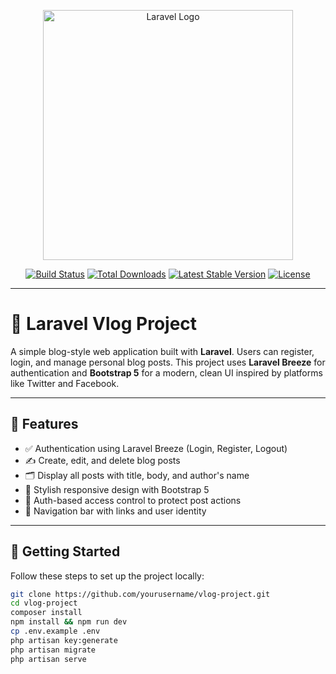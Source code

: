 <p align="center">
  <a href="https://laravel.com" target="_blank">
    <img src="https://raw.githubusercontent.com/laravel/art/master/logo-lockup/5%20SVG/2%20CMYK/1%20Full%20Color/laravel-logolockup-cmyk-red.svg" width="400" alt="Laravel Logo">
  </a>
</p>

<p align="center">
  <a href="https://github.com/laravel/framework/actions"><img src="https://github.com/laravel/framework/workflows/tests/badge.svg" alt="Build Status"></a>
  <a href="https://packagist.org/packages/laravel/framework"><img src="https://img.shields.io/packagist/dt/laravel/framework" alt="Total Downloads"></a>
  <a href="https://packagist.org/packages/laravel/framework"><img src="https://img.shields.io/packagist/v/laravel/framework" alt="Latest Stable Version"></a>
  <a href="https://packagist.org/packages/laravel/framework"><img src="https://img.shields.io/packagist/l/laravel/framework" alt="License"></a>
</p>

---

# 🎥 Laravel Vlog Project

A simple blog-style web application built with **Laravel**. Users can register, login, and manage personal blog posts. This project uses **Laravel Breeze** for authentication and **Bootstrap 5** for a modern, clean UI inspired by platforms like Twitter and Facebook.

---

## 🔧 Features

- ✅ Authentication using Laravel Breeze (Login, Register, Logout)
- ✍️ Create, edit, and delete blog posts
- 🗂️ Display all posts with title, body, and author's name
- 🎨 Stylish responsive design with Bootstrap 5
- 🔐 Auth-based access control to protect post actions
- 🧭 Navigation bar with links and user identity

---

## 🚀 Getting Started

Follow these steps to set up the project locally:

```bash
git clone https://github.com/yourusername/vlog-project.git
cd vlog-project
composer install
npm install && npm run dev
cp .env.example .env
php artisan key:generate
php artisan migrate
php artisan serve
